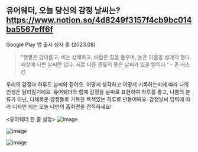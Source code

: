 ## 유어웨더, 오늘 당신의 감정 날씨는? https://www.notion.so/4d8249f3157f4cb9bc014ba5567eff6f
Google Play 앱 출시 심사 중 (2023.08)


> “햇볕은 감미롭고, 비는 상쾌하고, 바람은 힘을 돋우며, 눈은 마음을 설레게 한다. 세상에 나쁜 날씨란 없다. 서로 다른 종류의 좋은 날씨가 있을 뿐이다.” - 존 러스킨



우리의 감정과 하루도 날씨와 같아요. 어떻게 생각하고 어떻게 기록하는지에 따라 나의 인생은 달라질거에요. 유어웨더와 함께 감정을 날씨로 표현하여 하루를 좋고, 나쁨의 분류가 아닌, 다채로운 감정들로 가득찬 특색있는 하루로 만들어봐요. 감정날씨 입력에 따라 디자인 되는 오늘 나만의 홈화면을 간직하세요!

<유어웨더 한 줄 설명>
![image](https://github.com/yourweather/.github/assets/128222199/97db15e2-95be-446b-9c80-08a9c7ecf3d6)


![image](https://github.com/yourweather/.github/assets/128222199/d4f553ec-f3f7-4a3c-800e-3ee221778708)


![image](https://github.com/yourweather/.github/assets/128222199/2ed97ff1-0455-4f5c-9cb0-027ece88b7ea)
